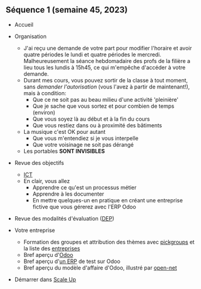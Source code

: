 ## Séquence 1 (semaine 45, 2023)

- Accueil
  
- Organisation
  - J'ai reçu une demande de votre part pour modifier l'horaire et avoir quatre périodes le lundi et quatre périodes le mercredi. Malheureusement la séance hebdomadaire des profs de la filière a lieu tous les lundis à 15h45, ce qui m'empêche d'accéder à votre demande.
  - Durant mes cours, vous pouvez sortir de la classe à tout moment, sans *demander l'autorisation* (vous l'avez à partir de maintenant!), mais à condition:
    - Que ce ne soit pas au beau milieu d'une activité 'pleinière'
    - Que je sache que vous sortez et pour combien de temps (environ)
    - Que vous soyez là au début et à la fin du cours
    - Que vous restiez dans ou à proximité des bâtiments
  - La musique c'est OK pour autant
    - Que vous m'entendiez si je vous interpelle
    - Que votre voisinage ne soit pas dérangé
  - Les portables **SONT INVISIBLES**

- Revue des objectifs
  - [ICT](https://www.modulbaukasten.ch/module/254/3/fr-FR?title=D%C3%A9crire-des-processus-m%C3%A9tier-dans-son-propre-environnement-professionnel)
  - En clair, vous allez
    - Apprendre ce qu'est un processus métier
    - Apprendre à les documenter
    - En mettre quelques-un en pratique en créant une entreprise fictive que vous gérerez avec l'ERP Odoo

- Revue des modalités d'évaluation ([DEP](../evaluation/DEP.md))
  
- Votre entreprise
  - Formation des groupes et attribution des thèmes avec [pickgroups](../assets/pickgroups.html) et la liste des [entreprises](../assets/Entreprises.pdf)
  - Bref aperçu d'[Odoo](https://www.odoo.com/fr_FR)
  - Bref aperçu d'[un ERP](https://edu-etml-254-xcl.odoo.com/web#cids=1&action=menu) de test sur Odoo
  - Bref aperçu du modèle d'affaire d'Odoo, illustré par [open-net](https://www.open-net.ch/)

- Démarrer dans [Scale Up](../assets/o-business-game-MARCH23_V16_fr_WEB.pdf)
